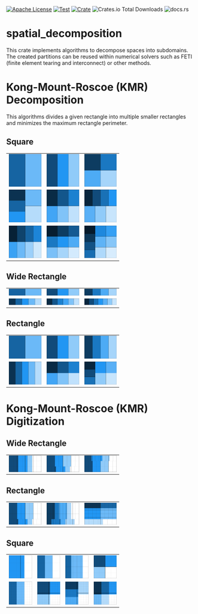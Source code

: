 [![Apache License](https://img.shields.io/github/license/jonaspleyer/spatial-decomposition?style=flat-square)](https://opensource.org/license/apache-2-0)
[![Test](https://img.shields.io/github/actions/workflow/status/jonaspleyer/spatial-decomposition/test.yml?label=Test&style=flat-square)](https://github.com/jonaspleyer/spatial-decomposition/actions)
[![Crate](https://img.shields.io/crates/v/spatial-decomposition.svg?style=flat-square)](https://crates.io/crates/spatial-decomposition)
![Crates.io Total Downloads](https://img.shields.io/crates/d/spatial-decomposition?style=flat-square)
![docs.rs](https://img.shields.io/docsrs/spatial-decomposition?style=flat-square)

# spatial_decomposition

This crate implements algorithms to decompose spaces into subdomains.
The created partitions can be reused within numerical solvers such as FETI (finite element tearing
and interconnect) or other methods.

# Kong-Mount-Roscoe (KMR) Decomposition
This algorithms divides a given rectangle into multiple smaller rectangles and minimizes the
maximum rectangle perimeter.
## Square

<table style="width: 60%">
    <tr>
        <td><img style="width: 100%;" src="https://raw.githubusercontent.com/jonaspleyer/spatial-decomposition/refs/heads/main/plots/square2.png"></td>
        <td><img style="width: 100%;" src="https://raw.githubusercontent.com/jonaspleyer/spatial-decomposition/refs/heads/main/plots/square3.png"></td>
        <td><img style="width: 100%;" src="https://raw.githubusercontent.com/jonaspleyer/spatial-decomposition/refs/heads/main/plots/square4.png"></td>
    </tr>
    <tr>
        <td><img style="width: 100%;" src="https://raw.githubusercontent.com/jonaspleyer/spatial-decomposition/refs/heads/main/plots/square5.png"></td>
        <td><img style="width: 100%;" src="https://raw.githubusercontent.com/jonaspleyer/spatial-decomposition/refs/heads/main/plots/square6.png"></td>
        <td><img style="width: 100%;" src="https://raw.githubusercontent.com/jonaspleyer/spatial-decomposition/refs/heads/main/plots/square7.png"></td>
    </tr>
    <tr>
        <td><img style="width: 100%;" src="https://raw.githubusercontent.com/jonaspleyer/spatial-decomposition/refs/heads/main/plots/square8.png"></td>
        <td><img style="width: 100%;" src="https://raw.githubusercontent.com/jonaspleyer/spatial-decomposition/refs/heads/main/plots/square9.png"></td>
        <td><img style="width: 100%;" src="https://raw.githubusercontent.com/jonaspleyer/spatial-decomposition/refs/heads/main/plots/square10.png"></td>
    </tr>
</table>

## Wide Rectangle

<table style="width: 60%">
    <tr>
        <td><img style="width: 100%;" src="https://raw.githubusercontent.com/jonaspleyer/spatial-decomposition/refs/heads/main/plots/wide_rect2.png"></td>
        <td><img style="width: 100%;" src="https://raw.githubusercontent.com/jonaspleyer/spatial-decomposition/refs/heads/main/plots/wide_rect3.png"></td>
        <td><img style="width: 100%;" src="https://raw.githubusercontent.com/jonaspleyer/spatial-decomposition/refs/heads/main/plots/wide_rect4.png"></td>
    </tr>
    <tr>
        <td><img style="width: 100%;" src="https://raw.githubusercontent.com/jonaspleyer/spatial-decomposition/refs/heads/main/plots/wide_rect5.png"></td>
        <td><img style="width: 100%;" src="https://raw.githubusercontent.com/jonaspleyer/spatial-decomposition/refs/heads/main/plots/wide_rect6.png"></td>
        <td><img style="width: 100%;" src="https://raw.githubusercontent.com/jonaspleyer/spatial-decomposition/refs/heads/main/plots/wide_rect7.png"></td>
    </tr>
</table>

## Rectangle

<table style="width: 60%">
    <tr>
        <td><img style="width: 100%;" src="https://raw.githubusercontent.com/jonaspleyer/spatial-decomposition/refs/heads/main/plots/other_rect2.png"></td>
        <td><img style="width: 100%;" src="https://raw.githubusercontent.com/jonaspleyer/spatial-decomposition/refs/heads/main/plots/other_rect3.png"></td>
        <td><img style="width: 100%;" src="https://raw.githubusercontent.com/jonaspleyer/spatial-decomposition/refs/heads/main/plots/other_rect4.png"></td>
    </tr>
    <tr>
        <td><img style="width: 100%;" src="https://raw.githubusercontent.com/jonaspleyer/spatial-decomposition/refs/heads/main/plots/other_rect5.png"></td>
        <td><img style="width: 100%;" src="https://raw.githubusercontent.com/jonaspleyer/spatial-decomposition/refs/heads/main/plots/other_rect6.png"></td>
        <td><img style="width: 100%;" src="https://raw.githubusercontent.com/jonaspleyer/spatial-decomposition/refs/heads/main/plots/other_rect7.png"></td>
    </tr>
</table>

# Kong-Mount-Roscoe (KMR) Digitization

## Wide Rectangle

<table style="width: 60%">
    <tr>
        <td><img style="width: 100%;" src="https://raw.githubusercontent.com/jonaspleyer/spatial-decomposition/refs/heads/main/plots/digitize_kmr_1/rectangle_1_in_4.png"></td>
        <td><img style="width: 100%;" src="https://raw.githubusercontent.com/jonaspleyer/spatial-decomposition/refs/heads/main/plots/digitize_kmr_1/rectangle_2_in_4.png"></td>
        <td><img style="width: 100%;" src="https://raw.githubusercontent.com/jonaspleyer/spatial-decomposition/refs/heads/main/plots/digitize_kmr_1/rectangle_3_in_4.png"></td>
    </tr>
</table>


## Rectangle

<table style="width: 60%">
    <tr>
        <td><img style="width: 100%;" src="https://raw.githubusercontent.com/jonaspleyer/spatial-decomposition/refs/heads/main/plots/digitize_kmr_1/rectangle_4_in_4.png"></td>
        <td><img style="width: 100%;" src="https://raw.githubusercontent.com/jonaspleyer/spatial-decomposition/refs/heads/main/plots/digitize_kmr_1/rectangle_5_in_5.png"></td>
        <td><img style="width: 100%;" src="https://raw.githubusercontent.com/jonaspleyer/spatial-decomposition/refs/heads/main/plots/digitize_kmr_1/rectangle_6_in_6.png"></td>
    </tr>
</table>

## Square
<table style="width: 60%">
    <tr>
        <td><img style="width: 100%;" src="https://raw.githubusercontent.com/jonaspleyer/spatial-decomposition/refs/heads/main/plots/digitize_kmr_1/square_3x3_in_2.png"></td>
        <td><img style="width: 100%;" src="https://raw.githubusercontent.com/jonaspleyer/spatial-decomposition/refs/heads/main/plots/digitize_kmr_1/square_3x3_in_3.png"></td>
        <td><img style="width: 100%;" src="https://raw.githubusercontent.com/jonaspleyer/spatial-decomposition/refs/heads/main/plots/digitize_kmr_1/square_4x4_in_3.png"></td>
        <td><img style="width: 100%;" src="https://raw.githubusercontent.com/jonaspleyer/spatial-decomposition/refs/heads/main/plots/digitize_kmr_1/square_4x4_in_4.png"></td>
    </tr>
    <tr>
        <td><img style="width: 100%;" src="https://raw.githubusercontent.com/jonaspleyer/spatial-decomposition/refs/heads/main/plots/digitize_kmr_1/square_9x9_in_3.png"></td>
        <td><img style="width: 100%;" src="https://raw.githubusercontent.com/jonaspleyer/spatial-decomposition/refs/heads/main/plots/digitize_kmr_1/square_9x9_in_4.png"></td>
        <td><img style="width: 100%;" src="https://raw.githubusercontent.com/jonaspleyer/spatial-decomposition/refs/heads/main/plots/digitize_kmr_1/square_9x9_in_5.png"></td>
        <td><img style="width: 100%;" src="https://raw.githubusercontent.com/jonaspleyer/spatial-decomposition/refs/heads/main/plots/digitize_kmr_1/square_9x9_in_6.png"></td>
    </tr>
</table>

